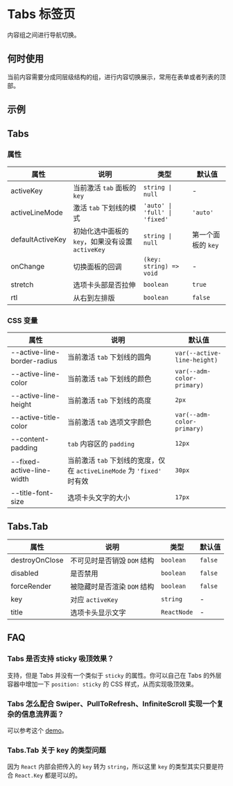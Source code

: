 # Tabs 标签页

内容组之间进行导航切换。

## 何时使用

当前内容需要分成同层级结构的组，进行内容切换展示，常用在表单或者列表的顶部。

## 示例

<code src="./demos/demo1.tsx"></code>

<code src="./demos/demo2.tsx"></code>

<code src="./demos/demo3.tsx"></code>

<code src="./demos/demo4.tsx"></code>

<code src="./demos/demo5.tsx"></code>

## Tabs

### 属性

| 属性 | 说明 | 类型 | 默认值 |
| --- | --- | --- | --- |
| activeKey | 当前激活 `tab` 面板的 `key` | `string \| null` | - |
| activeLineMode | 激活 `tab` 下划线的模式 | `'auto' \| 'full' \| 'fixed'` | `'auto'` |
| defaultActiveKey | 初始化选中面板的 `key`，如果没有设置 `activeKey` | `string \| null` | 第一个面板的 `key` |
| onChange | 切换面板的回调 | `(key: string) => void` | - |
| stretch | 选项卡头部是否拉伸 | `boolean` | `true` |
| rtl | 从右到左排版 | `boolean` | `false` |

### CSS 变量

| 属性 | 说明 | 默认值 |
| --- | --- | --- |
| --active-line-border-radius | 当前激活 `tab` 下划线的圆角 | `var(--active-line-height)` |
| --active-line-color | 当前激活 `tab` 下划线的颜色 | `var(--adm-color-primary)` |
| --active-line-height | 当前激活 `tab` 下划线的高度 | `2px` |
| --active-title-color | 当前激活 `tab` 选项文字颜色 | `var(--adm-color-primary)` |
| --content-padding | `tab` 内容区的 `padding` | `12px` |
| --fixed-active-line-width | 当前激活 `tab` 下划线的宽度，仅在 `activeLineMode` 为 `'fixed'` 时有效 | `30px` |
| --title-font-size | 选项卡头文字的大小 | `17px` |

## Tabs.Tab

| 属性           | 说明                        | 类型        | 默认值  |
| -------------- | --------------------------- | ----------- | ------- |
| destroyOnClose | 不可见时是否销毁 `DOM` 结构 | `boolean`   | `false` |
| disabled       | 是否禁用                    | `boolean`   | `false` |
| forceRender    | 被隐藏时是否渲染 `DOM` 结构 | `boolean`   | `false` |
| key            | 对应 `activeKey`            | `string`    | -       |
| title          | 选项卡头显示文字            | `ReactNode` | -       |

## FAQ

### Tabs 是否支持 sticky 吸顶效果？

支持，但是 Tabs 并没有一个类似于 `sticky` 的属性。你可以自己在 Tabs 的外层容器中增加一下 `position: sticky` 的 CSS 样式，从而实现吸顶效果。

### Tabs 怎么配合 Swiper、PullToRefresh、InfiniteScroll 实现一个复杂的信息流界面？

可以参考这个 [demo](https://codesandbox.io/s/mystifying-glitter-knpc7u?file=/src/components/getPullToRefreshlData.tsx)。

### Tabs.Tab 关于 key 的类型问题

因为 `React` 内部会把传入的 `key` 转为 `string`，所以这里 `key` 的类型其实只要是符合 `React.Key` 都是可以的。
